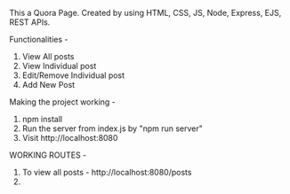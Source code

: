 This a Quora Page.
Created by using HTML, CSS, JS, Node, Express, EJS, REST APIs.

Functionalities - 
1) View All posts
2) View Individual post
3) Edit/Remove Individual post
4) Add New Post

Making the project working - 
1) npm install
2) Run the server from index.js by "npm run server"
3) Visit http://localhost:8080

WORKING ROUTES - 
1) To view all posts - http://localhost:8080/posts
2) 
